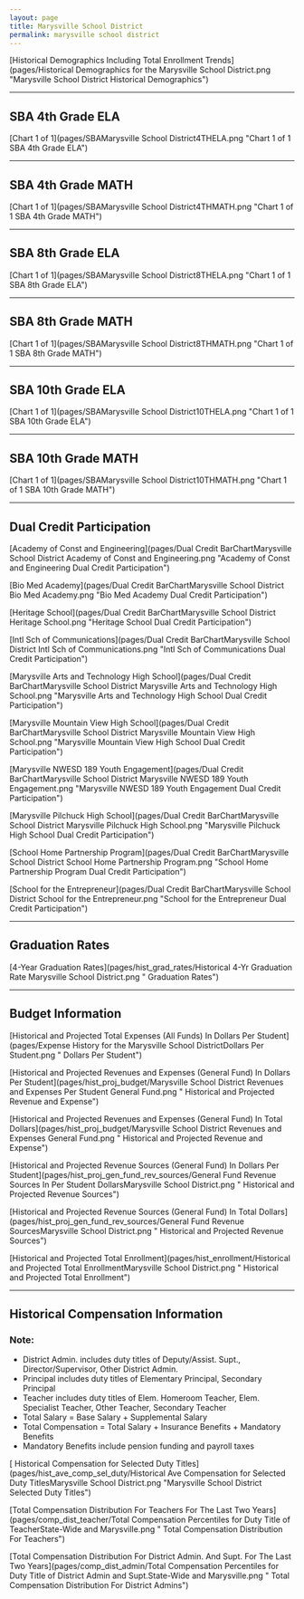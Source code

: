```yaml
---
layout: page
title: Marysville School District
permalink: marysville school district
---
```



[Historical Demographics Including Total Enrollment Trends](pages/Historical Demographics for the Marysville School District.png "Marysville School District Historical Demographics")

___

## SBA 4th Grade ELA

[Chart 1 of 1](pages/SBAMarysville School District4THELA.png "Chart 1 of 1 SBA 4th Grade ELA")


___

## SBA 4th Grade MATH

[Chart 1 of 1](pages/SBAMarysville School District4THMATH.png "Chart 1 of 1 SBA 4th Grade MATH")


___

## SBA 8th Grade ELA

[Chart 1 of 1](pages/SBAMarysville School District8THELA.png "Chart 1 of 1 SBA 8th Grade ELA")


___

## SBA 8th Grade MATH

[Chart 1 of 1](pages/SBAMarysville School District8THMATH.png "Chart 1 of 1 SBA 8th Grade MATH")


___

## SBA 10th Grade ELA

[Chart 1 of 1](pages/SBAMarysville School District10THELA.png "Chart 1 of 1 SBA 10th Grade ELA")


___

## SBA 10th Grade MATH

[Chart 1 of 1](pages/SBAMarysville School District10THMATH.png "Chart 1 of 1 SBA 10th Grade MATH")


___

## Dual Credit Participation

[Academy of Const and Engineering](pages/Dual Credit BarChartMarysville School District Academy of Const and Engineering.png "Academy of Const and Engineering Dual Credit Participation")

[Bio Med Academy](pages/Dual Credit BarChartMarysville School District Bio Med Academy.png "Bio Med Academy Dual Credit Participation")

[Heritage School](pages/Dual Credit BarChartMarysville School District Heritage School.png "Heritage School Dual Credit Participation")

[Intl Sch of Communications](pages/Dual Credit BarChartMarysville School District Intl Sch of Communications.png "Intl Sch of Communications Dual Credit Participation")

[Marysville Arts and Technology High School](pages/Dual Credit BarChartMarysville School District Marysville Arts and Technology High School.png "Marysville Arts and Technology High School Dual Credit Participation")

[Marysville Mountain View High School](pages/Dual Credit BarChartMarysville School District Marysville Mountain View High School.png "Marysville Mountain View High School Dual Credit Participation")

[Marysville NWESD 189 Youth Engagement](pages/Dual Credit BarChartMarysville School District Marysville NWESD 189 Youth Engagement.png "Marysville NWESD 189 Youth Engagement Dual Credit Participation")

[Marysville Pilchuck High School](pages/Dual Credit BarChartMarysville School District Marysville Pilchuck High School.png "Marysville Pilchuck High School Dual Credit Participation")

[School Home Partnership Program](pages/Dual Credit BarChartMarysville School District School Home Partnership Program.png "School Home Partnership Program Dual Credit Participation")

[School for the Entrepreneur](pages/Dual Credit BarChartMarysville School District School for the Entrepreneur.png "School for the Entrepreneur Dual Credit Participation")


___

## Graduation Rates

[4-Year Graduation Rates](pages/hist_grad_rates/Historical 4-Yr Graduation Rate Marysville School District.png " Graduation Rates")


___

## Budget Information

[Historical and Projected Total Expenses (All Funds) In Dollars Per Student](pages/Expense History for the Marysville School DistrictDollars Per Student.png " Dollars Per Student")

[Historical and Projected Revenues and Expenses (General Fund) In Dollars Per Student](pages/hist_proj_budget/Marysville School District Revenues and Expenses Per Student General Fund.png " Historical and Projected Revenue and Expense")

[Historical and Projected Revenues and Expenses (General Fund) In Total Dollars](pages/hist_proj_budget/Marysville School District Revenues and Expenses General Fund.png " Historical and Projected Revenue and Expense")

[Historical and Projected Revenue Sources (General Fund) In Dollars Per Student](pages/hist_proj_gen_fund_rev_sources/General Fund Revenue Sources In Per Student DollarsMarysville School District.png " Historical and Projected Revenue Sources")

[Historical and Projected Revenue Sources (General Fund) In Total Dollars](pages/hist_proj_gen_fund_rev_sources/General Fund Revenue SourcesMarysville School District.png " Historical and Projected Revenue Sources")

[Historical and Projected Total Enrollment](pages/hist_enrollment/Historical and Projected Total EnrollmentMarysville School District.png " Historical and Projected Total Enrollment")


___

## Historical Compensation Information
### Note:
- District Admin. includes duty titles of Deputy/Assist. Supt., Director/Supervisor, Other District Admin.
- Principal includes duty titles of Elementary Principal, Secondary Principal
- Teacher includes duty titles of Elem. Homeroom Teacher, Elem. Specialist Teacher, Other Teacher, Secondary Teacher
- Total Salary = Base Salary + Supplemental Salary
- Total Compensation = Total Salary + Insurance Benefits + Mandatory Benefits
- Mandatory Benefits include pension funding and payroll taxes

[ Historical Compensation for Selected Duty Titles](pages/hist_ave_comp_sel_duty/Historical Ave Compensation for Selected Duty TitlesMarysville School District.png "Marysville School District Selected Duty Titles")

[Total Compensation Distribution For Teachers For The Last Two Years](pages/comp_dist_teacher/Total Compensation Percentiles for Duty Title of TeacherState-Wide and Marysville.png " Total Compensation Distribution For Teachers")

[Total Compensation Distribution For District Admin. And Supt. For The Last Two Years](pages/comp_dist_admin/Total Compensation Percentiles for Duty Title of District Admin and Supt.State-Wide and Marysville.png " Total Compensation Distribution For District Admins")

